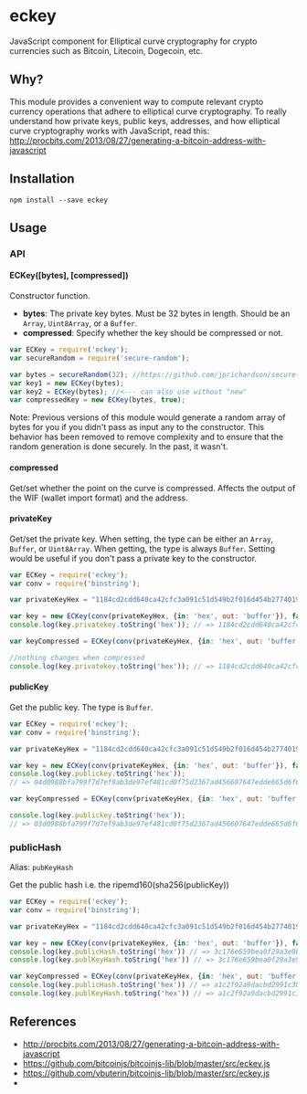 eckey
=====

JavaScript component for Elliptical curve cryptography for crypto currencies such as Bitcoin, Litecoin, Dogecoin, etc.


Why?
----

This module provides a convenient way to compute relevant crypto currency operations that adhere to elliptical curve cryptography. To
really understand how private keys, public keys, addresses, and how elliptical curve cryptography works with JavaScript, read this: http://procbits.com/2013/08/27/generating-a-bitcoin-address-with-javascript


Installation
------------

    npm install --save eckey


Usage
-----

### API

#### ECKey([bytes], [compressed])

Constructor function.

- **bytes**: The private key bytes. Must be 32 bytes in length. Should be an `Array`, `Uint8Array`, or a `Buffer`.
- **compressed**: Specify whether the key should be compressed or not.

```js
var ECKey = require('eckey');
var secureRandom = require('secure-random'); 

var bytes = secureRandom(32); //https://github.com/jprichardson/secure-random
var key1 = new ECKey(bytes);
var key2 = ECKey(bytes); //<--- can also use without "new"
var compressedKey = new ECKey(bytes, true);
```

Note: Previous versions of this module would generate a random array of bytes for you if you didn't pass as input any to the constructor. This behavior has been removed to remove complexity and to ensure that the random generation is done securely. In the past, it wasn't.


#### compressed

Get/set whether the point on the curve is compressed. Affects the output of the WIF (wallet import format) and the address.


#### privateKey

Get/set the private key. When setting, the type can be either an `Array`, `Buffer`, or `Uint8Array`. When getting, the type is always `Buffer`. Setting would be useful if you don't pass a private key to the constructor.

```js
var ECKey = require('eckey');
var conv = require('binstring');

var privateKeyHex = "1184cd2cdd640ca42cfc3a091c51d549b2f016d454b2774019c2b2d2e08529fd";

var key = new ECKey(conv(privateKeyHex, {in: 'hex', out: 'buffer'}), false);
console.log(key.privatekey.toString('hex')); // => 1184cd2cdd640ca42cfc3a091c51d549b2f016d454b2774019c2b2d2e08529fd

var keyCompressed = ECKey(conv(privateKeyHex, {in: 'hex', out: 'buffer'}), true);

//nothing changes when compressed
console.log(key.privatekey.toString('hex')); // => 1184cd2cdd640ca42cfc3a091c51d549b2f016d454b2774019c2b2d2e08529fd
```


#### publicKey

Get the public key. The type is `Buffer`.

```js
var ECKey = require('eckey');
var conv = require('binstring');

var privateKeyHex = "1184cd2cdd640ca42cfc3a091c51d549b2f016d454b2774019c2b2d2e08529fd";

var key = new ECKey(conv(privateKeyHex, {in: 'hex', out: 'buffer'}), false);
console.log(key.publickey.toString('hex')); 
// => 04d0988bfa799f7d7ef9ab3de97ef481cd0f75d2367ad456607647edde665d6f6fbdd594388756a7beaf73b4822bc22d36e9bda7db82df2b8b623673eefc0b7495

var keyCompressed = ECKey(conv(privateKeyHex, {in: 'hex', out: 'buffer'}), true);

console.log(key.publickey.toString('hex')); 
// => 03d0988bfa799f7d7ef9ab3de97ef481cd0f75d2367ad456607647edde665d6f6f
```


### publicHash

Alias: `pubKeyHash`

Get the public hash i.e. the ripemd160(sha256(publicKey))

```js
var ECKey = require('eckey');
var conv = require('binstring');

var privateKeyHex = "1184cd2cdd640ca42cfc3a091c51d549b2f016d454b2774019c2b2d2e08529fd";

var key = new ECKey(conv(privateKeyHex, {in: 'hex', out: 'buffer'}), false);
console.log(key.publicHash.toString('hex')) // => 3c176e659bea0f29a3e9bf7880c112b1b31b4dc8
console.log(key.publKeyHash.toString('hex')) // => 3c176e659bea0f29a3e9bf7880c112b1b31b4dc8

var keyCompressed = ECKey(conv(privateKeyHex, {in: 'hex', out: 'buffer'}), true);
console.log(key.publicHash.toString('hex')) // => a1c2f92a9dacbd2991c3897724a93f338e44bdc1
console.log(key.publKeyHash.toString('hex')) // => a1c2f92a9dacbd2991c3897724a93f338e44bdc1
```



References
----------
- http://procbits.com/2013/08/27/generating-a-bitcoin-address-with-javascript
- https://github.com/bitcoinjs/bitcoinjs-lib/blob/master/src/eckey.js
- https://github.com/vbuterin/bitcoinjs-lib/blob/master/src/eckey.js
- 





